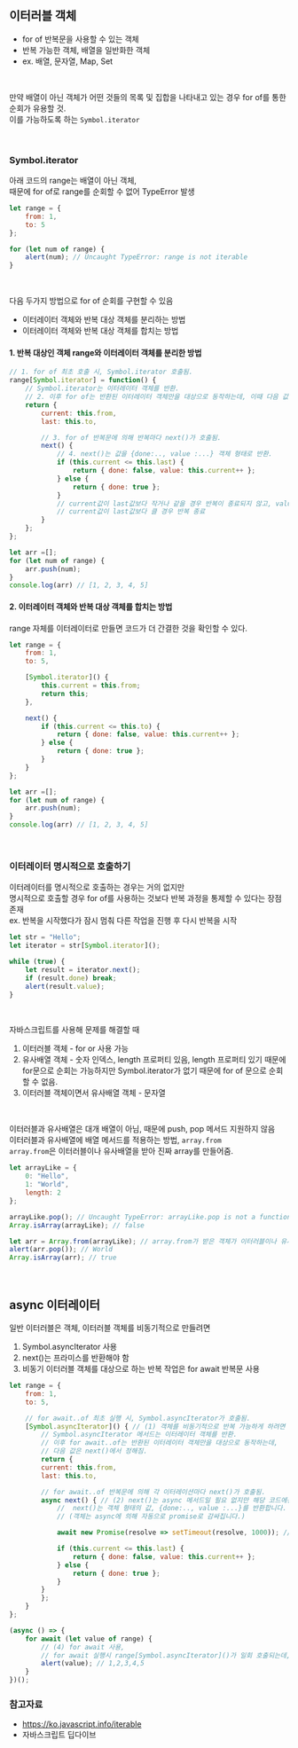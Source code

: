## 이터러블 객체 
- for of 반복문을 사용할 수 있는 객체
- 반복 가능한 객체, 배열을 일반화한 객체
- ex. 배열, 문자열, Map, Set
<br/>

만약 배열이 아닌 객체가 어떤 것들의 목록 및 집합을 나타내고 있는 경우 for of를 통한 순회가 유용할 것. <br/>
이를 가능하도록 하는 `Symbol.iterator`

<br/>

### Symbol.iterator
아래 코드의 range는 배열이 아닌 객체,<br/>
때문에 for of로 range를 순회할 수 없어 TypeError 발생<br/>
```js
let range = {
    from: 1,
    to: 5
};

for (let num of range) {
    alert(num); // Uncaught TypeError: range is not iterable
}
```
<br/>

다음 두가지 방법으로 for of 순회를 구현할 수 있음<br/>
- 이터레이터 객체와 반복 대상 객체를 분리하는 방법
- 이터레이터 객체와 반복 대상 객체를 합치는 방법

#### 1. 반복 대상인 객체 range와 이터레이터 객체를 분리한 방법
```js
// 1. for of 최초 호출 시, Symbol.iterator 호출됨.
range[Symbol.iterator] = function() { 
    // Symbol.iterator는 이터레이터 객체를 반환.
    // 2. 이후 for of는 반환된 이터레이터 객체만을 대상으로 동작하는데, 이때 다음 값도 정해짐.
    return {
        current: this.from,
        last: this.to,

        // 3. for of 반복문에 의해 반복마다 next()가 호출됨.
        next() {
            // 4. next()는 값을 {done:.., value :...} 객체 형태로 반환.
            if (this.current <= this.last) {  
                return { done: false, value: this.current++ }; 
            } else {  
                return { done: true }; 
            }
            // current값이 last값보다 작거나 같을 경우 반복이 종료되지 않고, value에 현재값 +1 저장
            // current값이 last값보다 클 경우 반복 종료
        }
    };
};

let arr =[];
for (let num of range) {
    arr.push(num);
}
console.log(arr) // [1, 2, 3, 4, 5]
```

#### 2. 이터레이터 객체와 반복 대상 객체를 합치는 방법 
range 자체를 이터레이터로 만들면 코드가 더 간결한 것을 확인할 수 있다.
```js
let range = {
    from: 1,
    to: 5,

    [Symbol.iterator]() {
        this.current = this.from;
        return this;
    },

    next() {
        if (this.current <= this.to) {
            return { done: false, value: this.current++ };
        } else {
            return { done: true };
        }
    }
};

let arr =[];
for (let num of range) {
    arr.push(num);
}
console.log(arr) // [1, 2, 3, 4, 5]
```
<br/>

### 이터레이터 명시적으로 호출하기
이터레이터를 명시적으로 호출하는 경우는 거의 없지만<br/>
명시적으로 호출할 경우 for of를 사용하는 것보다 반복 과정을 통제할 수 있다는 장점 존재<br/>
ex. 반복을 시작했다가 잠시 멈춰 다른 작업을 진행 후 다시 반복을 시작<br/>
```js
let str = "Hello";
let iterator = str[Symbol.iterator]();

while (true) {
    let result = iterator.next();
    if (result.done) break;
    alert(result.value);
}
```
<br/>

자바스크립트를 사용해 문제를 해결할 때
1. 이터러블 객체 - for or 사용 가능
2. 유사배열 객체 - 숫자 인덱스, length 프로퍼티 있음, length 프로퍼티 있기 때문에 for문으로 순회는 가능하지만 Symbol.iterator가 없기 때문에 for of 문으로 순회할 수 없음. 
3. 이터러블 객체이면서 유사배열 객체 - 문자열

<br/>

이터러블과 유사배열은 대개 배열이 아님, 때문에 push, pop 메서드 지원하지 않음<br/>
이터러블과 유사배열에 배열 메서드를 적용하는 방법, `array.from`<br/>
`array.from`은 이터러블이나 유사배열을 받아 진짜 array를 만들어줌.<br/>

```js
let arrayLike = {
    0: "Hello",
    1: "World",
    length: 2
};

arrayLike.pop(); // Uncaught TypeError: arrayLike.pop is not a function
Array.isArray(arrayLike); // false

let arr = Array.from(arrayLike); // array.from가 받은 객체가 이터러블이나 유사배열이라면 새로운 배열을 만들고 객체의 모든 요소를 새롭게 만든 배열로 복사함.
alert(arr.pop()); // World
Array.isArray(arr); // true
```

<br/>

## async 이터레이터
일반 이터러블은 객체, 이터러블 객체를 비동기적으로 만들려면
1. Symbol.asyncIterator 사용
2. next()는 프라미스를 반환해야 함
3. 비동기 이터러블 객체를 대상으로 하는 반복 작업은 for await 반복문 사용

```js
let range = {
    from: 1,
    to: 5,

    // for await..of 최초 실행 시, Symbol.asyncIterator가 호출됨.
    [Symbol.asyncIterator]() { // (1) 객체를 비동기적으로 반복 가능하게 하려면 asyncIterator 메서드 구현
        // Symbol.asyncIterator 메서드는 이터레이터 객체를 반환.
        // 이후 for await..of는 반환된 이터레이터 객체만을 대상으로 동작하는데,
        // 다음 값은 next()에서 정해짐.
        return {
        current: this.from,
        last: this.to,

        // for await..of 반복문에 의해 각 이터레이션마다 next()가 호출됨.
        async next() { // (2) next()는 async 메서드일 필요 없지만 해당 코드에선 await 사용을 위해 async 사용
            //  next()는 객체 형태의 값, {done:.., value :...}를 반환합니다.
            // (객체는 async에 의해 자동으로 promise로 감싸집니다.)

            await new Promise(resolve => setTimeout(resolve, 1000)); // (3) 딜레이 주기

            if (this.current <= this.last) {
                return { done: false, value: this.current++ };
            } else {
                return { done: true };
            }
        }
        };
    }
};

(async () => {
    for await (let value of range) { 
        // (4) for await 사용, 
        // for await 실행시 range[Symbol.asyncIterator]()가 일회 호출되는데, 그 이후엔 각 값을 대상으로 next()가 호출
        alert(value); // 1,2,3,4,5
    }
})();
```

### 참고자료
- https://ko.javascript.info/iterable
- 자바스크립트 딥다이브 